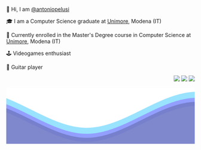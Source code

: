 <p>   👋 Hi, I am  <a href="https://github.com/antoniopelusi">@antoniopelusi</a></p>

<p>   🎓 I am a Computer Science graduate at <a href="https://www.unimore.it/">Unimore</a>, Modena (IT)</p>

<p>   🌱 Currently enrolled in the Master's Degree course in Computer Science at <a href="https://www.unimore.it/">Unimore</a>, Modena (IT)</p>

<p>   🕹️ Videogames enthusiast</p>

<p>   🎸 Guitar player</p>

<p align="right">
<a href= "https://www.antoniopelusi.com"><img src="https://cdn-icons-png.flaticon.com/32/408/408168.png"/></a>
<a href= "https://twitter.com/antopelusi"><img src="https://cdn-icons-png.flaticon.com/32/408/408171.png"/></a>
<a href= "mailto:antoniopelusi2000@gmail.com"><img src="https://cdn-icons-png.flaticon.com/32/408/408162.png"/></a>
</p>

<img src="https://raw.githubusercontent.com/antoniopelusi/antoniopelusi/master/waves.svg" width="100%" height="150">
